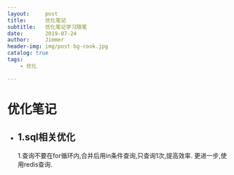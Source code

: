 ```yaml
---
layout:     post
title:      优化笔记
subtitle:   优化笔记学习随笔
date:       2019-07-24
author:     Jimmer
header-img: img/post-bg-cook.jpg
catalog: true
tags:
    - 优化

---
```


# 优化笔记

- ## 1.sql相关优化
    1.查询不要在for循环内,合并后用in条件查询,只查询1次,提高效率.
    更进一步,使用redis查询.
